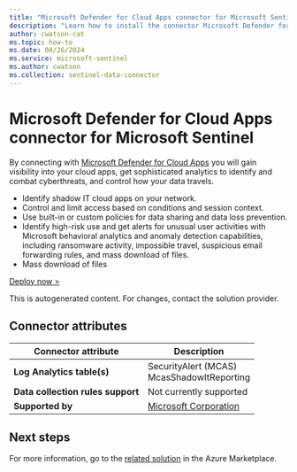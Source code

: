 ```yaml
---
title: "Microsoft Defender for Cloud Apps connector for Microsoft Sentinel"
description: "Learn how to install the connector Microsoft Defender for Cloud Apps to connect your data source to Microsoft Sentinel."
author: cwatson-cat
ms.topic: how-to
ms.date: 04/26/2024
ms.service: microsoft-sentinel
ms.author: cwatson
ms.collection: sentinel-data-connector
---
```


# Microsoft Defender for Cloud Apps connector for Microsoft Sentinel

By connecting with [Microsoft Defender for Cloud Apps](https://aka.ms/asi-mcas-connector-description) you will gain visibility into your cloud apps, get sophisticated analytics to identify and combat cyberthreats, and control how your data travels.

-   Identify shadow IT cloud apps on your network.
-   Control and limit access based on conditions and session context.
-   Use built-in or custom policies for data sharing and data loss prevention.
-   Identify high-risk use and get alerts for unusual user activities with Microsoft behavioral analytics and anomaly detection capabilities, including ransomware activity, impossible travel, suspicious email forwarding rules, and mass download of files.
-   Mass download of files

[Deploy now >](https://aka.ms/asi-mcas-connector-deploynow)

This is autogenerated content. For changes, contact the solution provider.

## Connector attributes

| Connector attribute | Description |
| --- | --- |
| **Log Analytics table(s)** | SecurityAlert (MCAS)<br/> McasShadowItReporting<br/> |
| **Data collection rules support** | Not currently supported |
| **Supported by** | [Microsoft Corporation](https://support.microsoft.com) |


## Next steps

For more information, go to the [related solution](https://azuremarketplace.microsoft.com/en-us/marketplace/apps/azuresentinel.azure-sentinel-solution-microsoftdefendercloudapps?tab=Overview) in the Azure Marketplace.
